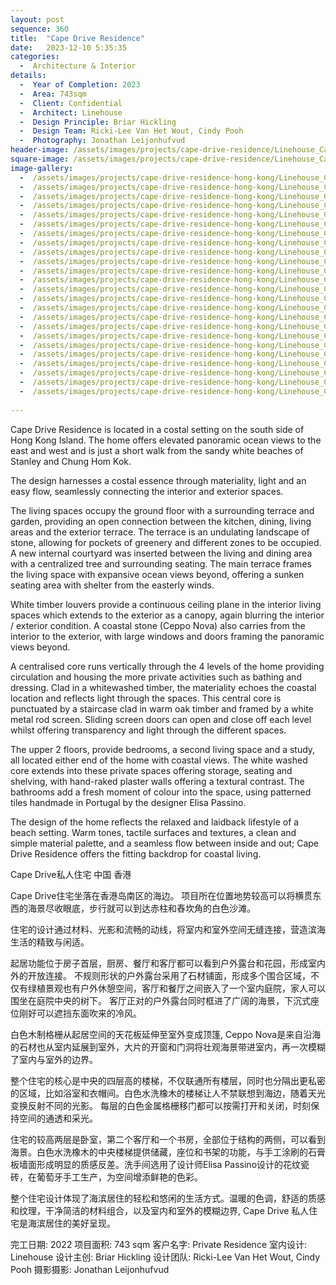 ```yaml
---
layout: post
sequence: 360
title:  "Cape Drive Residence"
date:   2023-12-10 5:35:35
categories:
  -  Architecture & Interior
details:
  -  Year of Completion: 2023
  -  Area: 743sqm
  -  Client: Confidential
  -  Architect: Linehouse
  -  Design Principle: Briar Hickling
  -  Design Team: Ricki-Lee Van Het Wout, Cindy Pooh
  -  Photography: Jonathan Leijonhufvud
header-image: /assets/images/projects/cape-drive-residence/Linehouse_CapeDriveResidence_010_header.jpg
square-image: /assets/images/projects/cape-drive-residence/Linehouse_CapeDriveResidence_projects.jpg
image-gallery:
  -  /assets/images/projects/cape-drive-residence-hong-kong/Linehouse_CapeDriveResidence_001.jpg
  -  /assets/images/projects/cape-drive-residence-hong-kong/Linehouse_CapeDriveResidence_002.jpg
  -  /assets/images/projects/cape-drive-residence-hong-kong/Linehouse_CapeDriveResidence_003.jpg
  -  /assets/images/projects/cape-drive-residence-hong-kong/Linehouse_CapeDriveResidence_004.jpg
  -  /assets/images/projects/cape-drive-residence-hong-kong/Linehouse_CapeDriveResidence_005.jpg
  -  /assets/images/projects/cape-drive-residence-hong-kong/Linehouse_CapeDriveResidence_006.jpg
  -  /assets/images/projects/cape-drive-residence-hong-kong/Linehouse_CapeDriveResidence_007.jpg
  -  /assets/images/projects/cape-drive-residence-hong-kong/Linehouse_CapeDriveResidence_008.jpg
  -  /assets/images/projects/cape-drive-residence-hong-kong/Linehouse_CapeDriveResidence_009.jpg
  -  /assets/images/projects/cape-drive-residence-hong-kong/Linehouse_CapeDriveResidence_010.jpg
  -  /assets/images/projects/cape-drive-residence-hong-kong/Linehouse_CapeDriveResidence_011.jpg
  -  /assets/images/projects/cape-drive-residence-hong-kong/Linehouse_CapeDriveResidence_012.jpg
  -  /assets/images/projects/cape-drive-residence-hong-kong/Linehouse_CapeDriveResidence_013.jpg
  -  /assets/images/projects/cape-drive-residence-hong-kong/Linehouse_CapeDriveResidence_014.jpg
  -  /assets/images/projects/cape-drive-residence-hong-kong/Linehouse_CapeDriveResidence_015.jpg
  -  /assets/images/projects/cape-drive-residence-hong-kong/Linehouse_CapeDriveResidence_016.jpg
  -  /assets/images/projects/cape-drive-residence-hong-kong/Linehouse_CapeDriveResidence_017.jpg
  -  /assets/images/projects/cape-drive-residence-hong-kong/Linehouse_CapeDriveResidence_018.jpg
  -  /assets/images/projects/cape-drive-residence-hong-kong/Linehouse_CapeDriveResidence_019.jpg
  -  /assets/images/projects/cape-drive-residence-hong-kong/Linehouse_CapeDriveResidence_020.jpg
  -  /assets/images/projects/cape-drive-residence-hong-kong/Linehouse_CapeDriveResidence_021.jpg
  -  /assets/images/projects/cape-drive-residence-hong-kong/Linehouse_CapeDriveResidence_022.jpg
  -  /assets/images/projects/cape-drive-residence-hong-kong/Linehouse_CapeDriveResidence_023.jpg
  -  /assets/images/projects/cape-drive-residence-hong-kong/Linehouse_CapeDriveResidence_024.jpg
 
---
```

Cape Drive Residence is located in a costal setting on the south side of Hong Kong Island.  The home offers elevated panoramic ocean views to the east and west and is just a short walk from the sandy white beaches of Stanley and Chung Hom Kok. 

The design harnesses a costal essence through materiality, light and an easy flow, seamlessly connecting the interior and exterior spaces.  

The living spaces occupy the ground floor with a surrounding terrace and garden, providing an open connection between the kitchen, dining, living areas and the exterior terrace.  The terrace is an undulating landscape of stone, allowing for pockets of greenery and different zones to be occupied.  A new internal courtyard was inserted between the living and dining area with a centralized tree and surrounding seating.  The main terrace frames the living space with expansive ocean views beyond, offering a sunken seating area with shelter from the easterly winds.  

White timber louvers provide a continuous ceiling plane in the interior living spaces which extends to the exterior as a canopy, again blurring the interior / exterior condition.  A coastal stone (Ceppo Nova) also carries from the interior to the exterior, with large windows and doors framing the panoramic views beyond. 

A centralised core runs vertically through the 4 levels of the home providing circulation and housing the more private activities such as bathing and dressing.  Clad in a whitewashed timber, the materiality echoes the coastal location and reflects light through the spaces.  This central core is punctuated by a staircase clad in warm oak timber and framed by a white metal rod screen.  Sliding screen doors can open and close off each level whilst offering transparency and light through the different spaces. 

The upper 2 floors, provide bedrooms, a second living space and a study, all located either end of the home with coastal views. The white washed core extends into these private spaces offering storage, seating and shelving, with hand-raked plaster walls offering a textural contrast. The bathrooms add a fresh moment of colour into the space, using patterned tiles handmade in Portugal by the designer Elisa Passino.

The design of the home reflects the relaxed and laidback lifestyle of a beach setting. Warm tones, tactile surfaces and textures, a clean and simple material palette, and a seamless flow between inside and out; Cape Drive Residence offers the fitting backdrop for coastal living.

Cape Drive私人住宅
中国 香港
 
Cape Drive住宅坐落在香港岛南区的海边。 项目所在位置地势较高可以将横贯东西的海景尽收眼底，步行就可以到达赤柱和舂坎角的白色沙滩。

住宅的设计通过材料、光影和流畅的动线，将室内和室外空间无缝连接，营造滨海生活的精致与闲适。

起居功能位于房子首层，厨房、餐厅和客厅都可以看到户外露台和花园，形成室内外的开放连接。 不规则形状的户外露台采用了石材铺面，形成多个围合区域，不仅有绿植景观也有户外休憩空间，客厅和餐厅之间嵌入了一个室内庭院，家人可以围坐在庭院中央的树下。 客厅正对的户外露台同时框进了广阔的海景，下沉式座位刚好可以遮挡东面吹来的冷风。

白色木制格栅从起居空间的天花板延伸至室外变成顶篷, Ceppo Nova是来自沿海的石材也从室内延展到室外，大片的开窗和门洞将壮观海景带进室内，再一次模糊了室内与室外的边界。

整个住宅的核心是中央的四层高的楼梯，不仅联通所有楼层，同时也分隔出更私密的区域，比如浴室和衣帽间。白色水洗橡木的楼梯让人不禁联想到海边，随着天光变换反射不同的光影。 每层的白色金属格栅移门都可以按需打开和关闭，时刻保持空间的通透和采光。

住宅的较高两层是卧室，第二个客厅和一个书房，全部位于结构的两侧，可以看到海景。白色水洗橡木的中央楼梯提供储藏，座位和书架的功能，与手工涂刷的石膏板墙面形成明显的质感反差。洗手间选用了设计师Elisa Passino设计的花纹瓷砖，在葡萄牙手工生产，为空间增添鲜艳的色彩。

整个住宅设计体现了海滨居住的轻松和悠闲的生活方式。温暖的色调，舒适的质感和纹理，干净简洁的材料组合，以及室内和室外的模糊边界, Cape Drive 私人住宅是海滨居住的美好呈现。

完工日期: 2022
项目面积: 743 sqm
客户名字: Private Residence
室内设计: Linehouse
设计主创: Briar Hickling
设计团队: Ricki-Lee Van Het Wout, Cindy Pooh 
摄影摄影: Jonathan Leijonhufvud
